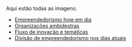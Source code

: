 Aqui estão todas as imagens:
  - [Empreendedorismo hoje em dia](/book/img/entrepreneurship-today.JPG?raw=true)
  - [Organizações ambidestras](/book/img/ambidextrous-organization.JPG?raw=true)
  - [Fluxo de inovação e temáticas](/book/img/path-by-field.JPG?raw=true)
  - [Divisão de empreendedorismo nos dias atuais](/book/img/path-by-field.JPG?raw=true)
